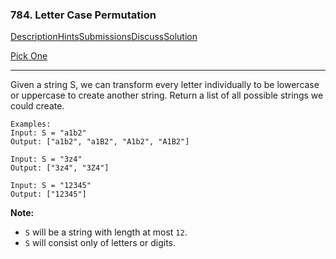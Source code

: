 ### 784. Letter Case Permutation

[Description](https://leetcode.com/problems/letter-case-permutation/description/)[Hints](https://leetcode.com/problems/letter-case-permutation/hints/)[Submissions](https://leetcode.com/problems/letter-case-permutation/submissions/)[Discuss](https://leetcode.com/problems/letter-case-permutation/discuss/)[Solution](https://leetcode.com/problems/letter-case-permutation/solution/)

[Pick One](https://leetcode.com/problems/random-one-question/)

------

Given a string S, we can transform every letter individually to be lowercase or uppercase to create another string.  Return a list of all possible strings we could create.

```
Examples:
Input: S = "a1b2"
Output: ["a1b2", "a1B2", "A1b2", "A1B2"]

Input: S = "3z4"
Output: ["3z4", "3Z4"]

Input: S = "12345"
Output: ["12345"]
```

**Note:**

- `S` will be a string with length at most `12`.
- `S` will consist only of letters or digits.
